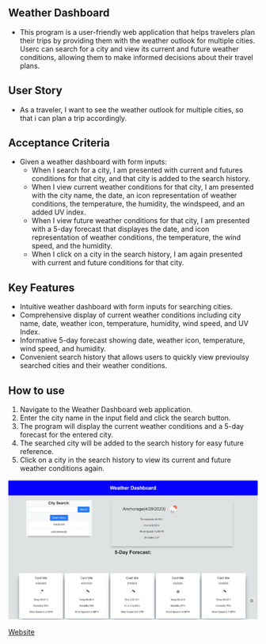 ## Weather Dashboard

- This program is a user-friendly web application that helps travelers plan their trips by providing them with the weather outlook for multiple cities. Userc can search for a city and view its current and future weather conditions, allowing them to make informed decisions about their travel plans.

## User Story

- As a traveler, I want to see the weather outlook for multiple cities, so that i can plan a trip accordingly.

## Acceptance Criteria

- Given a weather dashboard with form inputs:
  - When I search for a city, I am presented with current and futures conditions for that city, and that city is added to the search history.
  - When I view current weather conditions for that city, I am presented with the city name, the date, an icon representation of weather conditions, the temperature, the humidity, the windspeed, and an added UV index.
  - When I view future weather conditions for that city, I am presented with a 5-day forecast that displayes the date, and icon representation of weather conditions, the temperature, the wind speed, and the humidity.
  - When I click on a city in the search history, I am again presented with current and future conditions for that city.

## Key Features

- Intuitive weather dashboard with form inputs for searching cities.
- Comprehensive display of current weather conditions including city name, date, weather icon, temperature, humidity, wind speed, and UV Index.
- Informative 5-day forecast showing date, weather icon, temperature, wind speed, and humidity.
- Convenient search history that allows users to quickly view previoulsy searched cities and their weather conditions.

## How to use

1. Navigate to the Weather Dashboard web application.
2. Enter the city name in the input field and click the search button.
3. The program will display the current weather conditions and a 5-day forecast for the entered city.
4. The searched city will be added to the search history for easy future reference.
5. Click on a city in the search history to view its current and future weather conditions again.

![Image](./assets/images/WeatherDash1.png)

[Website](https://ilirhajdari.github.io/your-daily-weather/)
